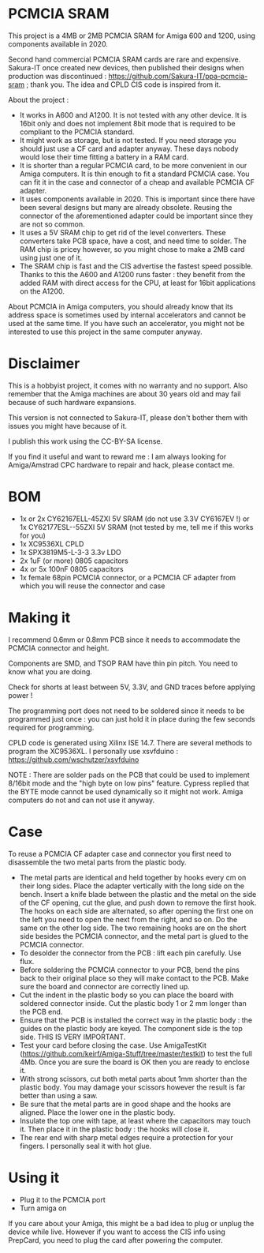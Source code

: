 # PCMCIA SRAM
This project is a 4MB or 2MB PCMCIA SRAM for Amiga 600 and 1200, using components available in 2020.

Second hand commercial PCMCIA SRAM cards are rare and expensive. Sakura-IT once created new devices, then published their designs when production was discontinued : https://github.com/Sakura-IT/ppa-pcmcia-sram ; thank you. The idea and CPLD CIS code is inspired from it.

About the project :
- It works in A600 and A1200. It is not tested with any other device. It is 16bit only and does not implement 8bit mode that is required to be compliant to the PCMCIA standard.
- It might work as storage, but is not tested. If you need storage you should just use a CF card and adapter anyway. These days nobody would lose their time fitting a battery in a RAM card.
- It is shorter than a regular PCMCIA card, to be more convenient in our Amiga computers. It is thin enough to fit a standard PCMCIA case. You can fit it in the case and connector of a cheap and available PCMCIA CF adapter. 
- It uses components available in 2020. This is important since there have been several designs but many are already obsolete. Reusing the connector of the aforementioned adapter could be important since they are not so common.
- It uses a 5V SRAM chip to get rid of the level converters. These converters take PCB space, have a cost, and need time to solder. The RAM chip is pricey however, so you might chose to make a 2MB card using just one of it.
- The SRAM chip is fast and the CIS advertise the fastest speed possible. Thanks to this the A600 and A1200 runs faster : they benefit from the added RAM with direct access for the CPU, at least for 16bit applications on the A1200. 

About PCMCIA in Amiga computers, you should already know that its address space is sometimes used by internal accelerators and cannot be used at the same time. If you have such an accelerator, you might not be interested to use this project in the same computer anyway. 

# Disclaimer
This is a hobbyist project, it comes with no warranty and no support. Also remember that the Amiga machines are about 30 years old and may fail because of such hardware expansions.

This version is not connected to Sakura-IT, please don't bother them with issues you might have because of it.

I publish this work using the CC-BY-SA license.

If you find it useful and want to reward me : I am always looking for Amiga/Amstrad CPC hardware to repair and hack, please contact me.

# BOM
- 1x or 2x CY62167ELL-45ZXI 5V SRAM (do not use 3.3V CY6167EV !) or 1x CY62177ESL--55ZXI 5V SRAM (not tested by me, tell me if this works for you)
- 1x XC9536XL CPLD
- 1x SPX3819M5-L-3-3 3.3v LDO
- 2x 1uF (or more) 0805 capacitors
- 4x or 5x 100nF 0805 capacitors
- 1x female 68pin PCMCIA connector, or a PCMCIA CF adapter from which you will reuse the connector and case

# Making it
I recommend 0.6mm or 0.8mm PCB since it needs to accommodate the PCMCIA connector and height.

Components are SMD, and TSOP RAM have thin pin pitch. You need to know what you are doing.

Check for shorts at least between 5V, 3.3V, and GND traces before applying power !

The programming port does not need to be soldered since it needs to be programmed just once : you can just hold it in place during the few seconds required for programming.

CPLD code is generated using Xilinx ISE 14.7. There are several methods to program the XC9536XL. I personally use xsvfduino : https://github.com/wschutzer/xsvfduino

NOTE : There are solder pads on the PCB that could be used to implement 8/16bit mode and the "high byte on low pins" feature. Cypress replied that the BYTE mode cannot be used dynamically so it might not work. Amiga computers do not and can not use it anyway.

# Case
To reuse a PCMCIA CF adapter case and connector you first need to disassemble the two metal parts from the plastic body.
- The metal parts are identical and held together by hooks every cm on their long sides. Place the adapter vertically with the long side on the bench. Insert a knife blade between the plastic and the metal on the side of the CF opening, cut the glue, and push down to remove the first hook. The hooks on each side are alternated, so after opening the first one on the left you need to open the next from the right, and so on. Do the same on the other log side. The two remaining hooks are on the short side besides the PCMCIA connector, and the metal part is glued to the PCMCIA connector.
- To desolder the connector from the PCB : lift each pin carefully. Use flux.
- Before soldering the PCMCIA connector to your PCB, bend the pins back to their original place so they will make contact to the PCB. Make sure the board and connector are correctly lined up.
- Cut the indent in the plastic body so you can place the board with soldered connector inside. Cut the plastic body 1 or 2 mm longer than the PCB end.
- Ensure that the PCB is installed the correct way in the plastic body : the guides on the plastic body are keyed. The component side is the top side. THIS IS VERY IMPORTANT.
- Test your card before closing the case. Use AmigaTestKit (https://github.com/keirf/Amiga-Stuff/tree/master/testkit) to test the full 4Mb. Once you are sure the board is OK then you are ready to enclose it.
- With strong scissors, cut both metal parts about 1mm shorter than the plastic body. You may damage your scissors however the result is far better than using a saw.
- Be sure that the metal parts are in good shape and the hooks are aligned. Place the lower one in the plastic body.
- Insulate the top one with tape, at least where the capacitors may touch it. Then place it in the plastic body : the hooks will close it.
- The rear end with sharp metal edges require a protection for your fingers. I personally seal it with hot glue.

# Using it
- Plug it to the PCMCIA port
- Turn amiga on

If you care about your Amiga, this might be a bad idea to plug or unplug the device while live. However if you want to access the CIS info using PrepCard, you need to plug the card after powering the computer.
